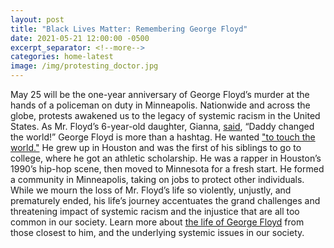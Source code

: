```yaml
---
layout: post
title: "Black Lives Matter: Remembering George Floyd"
date: 2021-05-21 12:00:00 -0500
excerpt_separator: <!--more-->
categories: home-latest
image: /img/protesting_doctor.jpg
---
```


May 25 will be the one-year anniversary of George Floyd’s murder at the hands of a policeman on duty in Minneapolis. Nationwide and across the globe, protests awakened us to the legacy of systemic racism <!--more--> in the United States. As Mr. Floyd’s 6-year-old daughter, Gianna, [said][said], “Daddy changed the world!” George Floyd is more than a hashtag. He wanted ["to touch the world."][world] He grew up in Houston and was the first of his siblings to go to college, where he got an athletic scholarship. He was a rapper in Houston’s 1990’s hip-hop scene, then moved to Minnesota for a fresh start. He formed a community in Minneapolis, taking on jobs to protect other individuals. While we mourn the loss of Mr. Floyd’s life so violently, unjustly, and prematurely ended, his life’s journey accentuates the grand challenges and threatening impact of systemic racism and the injustice that are all too common in our society. Learn more about [the life of George Floyd][life] from those closest to him, and the underlying systemic issues in our society.

[said]: https://r20.rs6.net/tn.jsp?f=0017SGZ1qiak4cQ07Th41xF3q6Nbmq8-C3r6clTgeaIsvjYvd05UCTvZai-JKWtOxxUQU8Rp5rn3Z3fLA0L8PdYnBoT3sv5DCKFJQrFNOSQQlBwmNi42ug4n5uWPi_CQa0Wu6JFwbaguVB1Br6VyxIV887o5jbwEWW6S_iyA0ATTps=&c=B2SWID8N9GPQsoZe2EkdTZOR5qHmU3kNSrXvMWujC_XmbJ1txnIUVg==&ch=2eefSvtxt7SZEFq_ySVUeXaBODEw_teN8K-x2HZkpvuVXzLXNwub9A==
[world]: https://r20.rs6.net/tn.jsp?f=0017SGZ1qiak4cQ07Th41xF3q6Nbmq8-C3r6clTgeaIsvjYvd05UCTvZcTuf8v3_JjXXBANLK-_Uu73mH5VeG0PywIeEI_Rn-D3EE_hmOoB_5W3gxeOcWGZM0sLzB4Rp_8nLu1KcaJl2D9OmQXjRExphdxomfuvX_BuALgAEAtMBtIn0cch4I7q9W0hhUU_JStS&c=B2SWID8N9GPQsoZe2EkdTZOR5qHmU3kNSrXvMWujC_XmbJ1txnIUVg==&ch=2eefSvtxt7SZEFq_ySVUeXaBODEw_teN8K-x2HZkpvuVXzLXNwub9A==
[life]: https://r20.rs6.net/tn.jsp?f=0017SGZ1qiak4cQ07Th41xF3q6Nbmq8-C3r6clTgeaIsvjYvd05UCTvZai-JKWtOxxU7_PIv3zWU83ToTV2f9sPRC3-ZqQL49xaMhX23jGxhVl1unhWDnxfUCek8SUbAU8XLIjHmMAxCmMBmmMCMkYYOBnmmsnbshXffkf41yAIqCZ9axcOe1qcUBEJTMKEpijW74l1dKtaxQwh71g7lhg8NDZnujakKKKBk5pRFxYhm19zWpJs61z0ZflexNCs_o8I&c=B2SWID8N9GPQsoZe2EkdTZOR5qHmU3kNSrXvMWujC_XmbJ1txnIUVg==&ch=2eefSvtxt7SZEFq_ySVUeXaBODEw_teN8K-x2HZkpvuVXzLXNwub9A==
